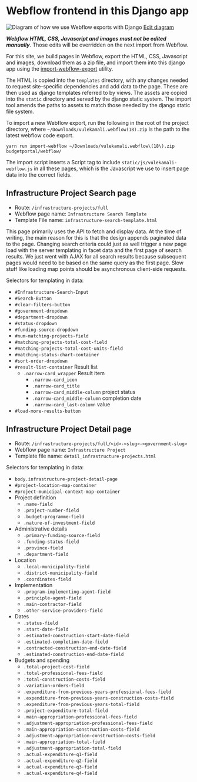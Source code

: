Webflow frontend in this Django app
====================

![Diagram of how we use Webflow exports with Django](https://docs.google.com/drawings/d/e/2PACX-1vStj7WS2XgSqr_TNU0tr9rHj--b8p8tPicugHmJNn8SRSHKNkVPucR68Ck7YzsOiVOhNALIVDpq907z/pub?w=954&h=482)
[Edit diagram](https://docs.google.com/drawings/d/1OPS4Jm_DSLhUqwZesImuGfOH5Gd3cjfBTKUns1DozLY/edit)

***Webflow HTML, CSS, Javascript and images must not be edited manually***. Those
edits will be overridden on the next import from Webflow.

For this site, we build pages in Webflow, export the HTML, CSS, Javascript and
images, download them as a zip file, and import them into this django app using 
the [import-webflow-export](https://www.npmjs.com/package/import-webflow-export)
utility.

The HTML is copied into the `templates` directory, with any changes needed to
request site-specific dependencies and add data to the page. These are then used
as django templates referred to by views. The assets are copied into the `static`
directory and served by the django static system. The import tool amends the
paths to assets to match those needed by the django static file system.

To import a new Webflow export, run the following in the root of the project
directory, where `~/Downloads/vulekamali.webflow(18).zip` is the path to the
latest webflow code export.

```
yarn run import-webflow ~/Downloads/vulekamali.webflow\(18\).zip budgetportal/webflow/
```

The import script inserts a Script tag to include `static/js/vulekamali-webflow.js`
in all these pages, which is the Javascript we use to insert page data into
the correct fields.


Infrastructure Project Search page
----------------------------------

- Route: `/infrastructure-projects/full`
- Webflow page name: `Infrastructure Search Template`
- Template File name: `infrastructure-search-template.html`

This page primarily uses the API to fetch and display data.
At the time of writing, the main reason for this is that the design appends
paginated data to the page. Changing search criteria could just as well
trigger a new page load with the server templating in facet data and the first
page of search results. We just went with AJAX for all search results because
subsequent pages would need to be based on the same query as the first page.
Slow stuff like loading map points should be asynchronous client-side requests.

Selectors for templating in data:

- `#Infrastructure-Search-Input`
- `#Search-Button`
- `#clear-filters-button`
- `#government-dropdown`
- `#department-dropdown`
- `#status-dropdown`
- `#funding-source-dropdown`
- `#num-matching-projects-field`
- `#matching-projects-total-cost-field`
- `#matching-projects-total-cost-units-field`
- `#matching-status-chart-container`
- `#sort-order-dropdown`
- `#result-list-container` Result list
  - `.narrow-card_wrapper` Result item
    - `.narrow-card_icon`
    - `.narrow-card_title`
    - `.narrow-card_middle-column` project status
    - `.narrow-card_middle-column` completion date
    - `.narrow-card_last-column` value
- `#load-more-results-button`


Infrastructure Project Detail page
----------------------------------

- Route: `/infrastructure-projects/full/<id>-<slug>-<government-slug>`
- Webflow page name: `Infrastructure Project`
- Template file name: `detail_infrastructure-projects.html`

Selectors for templating in data:

- `body.infrastructure-project-detail-page`
- `#project-location-map-container`
- `#project-municipal-context-map-container`
- Project definition
  - `.name-field`
  - `.project-number-field`
  - `.budget-programme-field`
  - `.nature-of-investment-field`
- Administrative details
  - `.primary-funding-source-field`
  - `.funding-status-field`
  - `.province-field`
  - `.department-field`
- Location
  - `.local-municipality-field`
  - `.district-municipality-field`
  - `.coordinates-field`
- Implementation
  - `.program-implementing-agent-field`
  - `.principle-agent-field`
  - `.main-contractor-field`
  - `.other-service-providers-field`
- Dates
  - `.status-field`
  - `.start-date-field`
  - `.estimated-construction-start-date-field`
  - `.estimated-completion-date-field`
  - `.contracted-construction-end-date-field`
  - `.estimated-construction-end-date-field`
- Budgets and spending
  - `.total-project-cost-field`
  - `.total-professional-fees-field`
  - `.total-construction-costs-field`
  - `.variation-orders-field`
  - `.expenditure-from-previous-years-professional-fees-field`
  - `.expenditure-from-previous-years-construction-costs-field`
  - `.expenditure-from-previous-years-total-field`
  - `.project-expenditure-total-field`
  - `.main-appropriation-professional-fees-field`
  - `.adjustment-appropriation-professional-fees-field`
  - `.main-appropriation-construction-costs-field`
  - `.adjustment-appropriation-construction-costs-field`
  - `.main-appropriation-total-field`
  - `.adjustment-appropriation-total-field`
  - `.actual-expenditure-q1-field`
  - `.actual-expenditure-q2-field`
  - `.actual-expenditure-q3-field`
  - `.actual-expenditure-q4-field`

